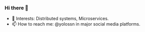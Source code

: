 ### Hi there 👋

- 🤔 Interests: Distributed systems, Microservices.
- 📫 How to reach me: @yolossn in major social media platforms.


